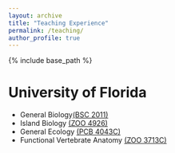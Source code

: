 ```yaml
---
layout: archive
title: "Teaching Experience"
permalink: /teaching/
author_profile: true
---
```


{% include base_path %}

University of Florida
=========

* General Biology[(BSC 2011)](https://biology.ufl.edu/files/BSC2011-Integrated-Principles-of-Biology-II-LA.pdf)
* Island Biology [(ZOO 4926)](https://biology.ufl.edu/files/Island-Biology-2018-Syllabus.pdf)
* General Ecology [(PCB 4043C)](https://biology.ufl.edu/files/PCB4043C-General-Ecology-1.pdf)
* Functional Vertebrate Anatomy [(ZOO 3713C)](https://biology.ufl.edu/files/ZOO3713C-Functional-Vertebrate-Anatomy-1-1.pdf)
